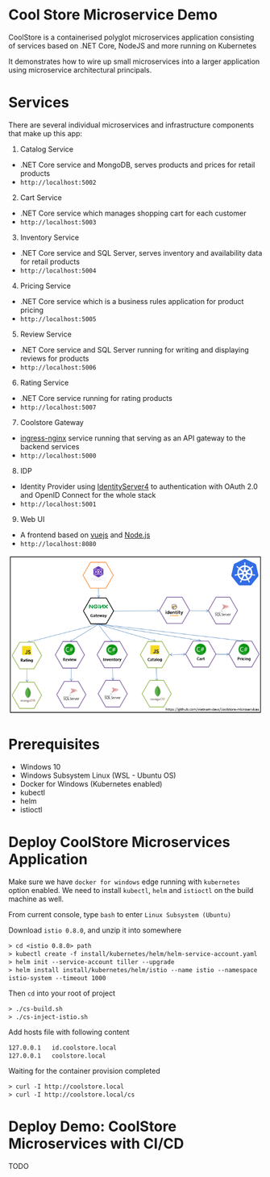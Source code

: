 # Cool Store Microservice Demo

CoolStore is a containerised polyglot microservices application consisting of services based on .NET Core, NodeJS and more running on Kubernetes

It demonstrates how to wire up small microservices into a larger application using microservice architectural principals.

# Services

There are several individual microservices and infrastructure components that make up this app:

1. Catalog Service
  - .NET Core service and MongoDB, serves products and prices for retail products
  - `http://localhost:5002`
2. Cart Service
  - .NET Core service which manages shopping cart for each customer
  - `http://localhost:5003`
3. Inventory Service
  - .NET Core service and SQL Server, serves inventory and availability data for retail products
  - `http://localhost:5004`
4. Pricing Service 
  - .NET Core service which is a business rules application for product pricing
  - `http://localhost:5005`
5. Review Service
  - .NET Core service and SQL Server running for writing and displaying reviews for products
  - `http://localhost:5006`
6. Rating Service
  - .NET Core service running for rating products
  - `http://localhost:5007`
7. Coolstore Gateway
  - [ingress-nginx](https://github.com/kubernetes/ingress-nginx) service running that serving as an API gateway to the backend services
  - `http://localhost:5000`
8. IDP
  - Identity Provider using [IdentityServer4](https://github.com/IdentityServer/IdentityServer4) to authentication with OAuth 2.0 and OpenID Connect for the whole stack
  - `http://localhost:5001`
9. Web UI
  - A frontend based on [vuejs](https://vuejs.org/) and [Node.js](https://nodejs.org)
  - `http://localhost:8080`

![Architecture Screenshot](assets/images/arch-diagram.png?raw=true 'Architecture Diagram')

# Prerequisites

- Windows 10
- Windows Subsystem Linux (WSL - Ubuntu OS)
- Docker for Windows (Kubernetes enabled)
- kubectl
- helm
- istioctl

# Deploy CoolStore Microservices Application

Make sure we have `docker for windows` edge running with `kubernetes` option enabled. We need to install `kubectl`, `helm` and `istioctl` on the build machine as well.

From current console, type `bash` to enter `Linux Subsystem (Ubuntu)`

Download `istio 0.8.0`, and unzip it into somewhere

```
> cd <istio 0.8.0> path
> kubectl create -f install/kubernetes/helm/helm-service-account.yaml
> helm init --service-account tiller --upgrade
> helm install install/kubernetes/helm/istio --name istio --namespace istio-system --timeout 1000
```

Then `cd` into your root of project

```
> ./cs-build.sh
> ./cs-inject-istio.sh
```

Add hosts file with following content

```
127.0.0.1   id.coolstore.local
127.0.0.1   coolstore.local
```

Waiting for the container provision completed

```
> curl -I http://coolstore.local
> curl -I http://coolstore.local/cs
```

# Deploy Demo: CoolStore Microservices with CI/CD

TODO
